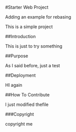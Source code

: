 #Starter Web Project

Adding an example for rebasing 

This is a simple project

##Introduction 

This is just to try something

##Purpose 

As I said before, just a test

##Deployment

HI again

##How To Contribute

I just modified thefile

###Copyright

copyright me